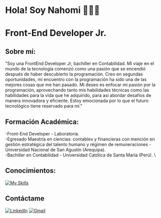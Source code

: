 # Hola! Soy Nahomi 🙋🏻‍♀️ 
# Front-End Developer Jr.

## Sobre mí: 
"Soy una FrontEnd Developer Jr, bachiller en Contabilidad. 
Mi viaje en el mundo de la tecnología comenzó como una pasión que se encendió después de haber descubierto la programación. 
Creo en segundas oportunidades, mi encuentro con la programación ha sido una de las mejores cosas que me han pasado. 
Mi deseo es enfocar mi pasión por la programación, aprovechando tanto mis habilidades técnicas como las habilidades para la vida que he adquirido, para asi abordar desafíos de manera innovadora y eficiente. 
Estoy emocionada por lo que el futuro tecnológico tiene reservado para mí."

## Formación Académica: 
-Front-End Developer - Laboratoria. \
-Egresado Maestría en ciencias: contables y financieras con mención en gestión estratégica del talento humano y régimen de remuneraciones - Universidad Nacional de San Agustín (Arequipa). \
-Bachiller en Contabilidad - Universidad Católica de Santa María (Perú). \

## Conocimientos:  

[![My Skills](https://skillicons.dev/icons?i=js,html,css,react,figma,nodejs,jest,github,cloudflare,firebase)](https://skillicons.dev)

## Contáctame
[![LinkedIn](https://img.shields.io/badge/linkedin-%230077B5.svg?style=for-the-badge&logo=linkedin&logoColor=white)](https://www.linkedin.com/in/nahomi-isbel-villanueva-rojas-1a8a48278/)
[![Gmail](https://img.shields.io/badge/Gmail-D14836?style=for-the-badge&logo=gmail&logoColor=white)](mailto:nahomivillanueva2@gmail.com)
